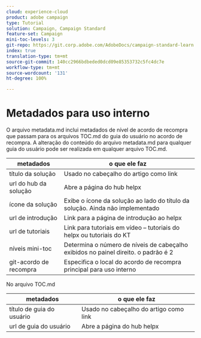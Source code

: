 ```yaml
---
cloud: experience-cloud
product: adobe campaign
type: Tutorial
solution: Campaign, Campaign Standard
feature-set: Campaign
mini-toc-levels: 3
git-repo: https://git.corp.adobe.com/AdobeDocs/campaign-standard-learn.pt-BR
index: true
translation-type: tm+mt
source-git-commit: 140cc2966bdbeded0dcd09e85353732c5fc4dc7e
workflow-type: tm+mt
source-wordcount: '131'
ht-degree: 100%

---
```



# Metadados para uso interno

O arquivo metadata.md inclui metadados de nível de acordo de recompra que passam para os arquivos TOC.md do guia do usuário no acordo de recompra. A alteração do conteúdo do arquivo metadata.md para qualquer guia do usuário pode ser realizada em qualquer arquivo TOC.md.

| metadados | o que ele faz |
|--- |--- |
| título da solução | Usado no cabeçalho do artigo como link |
| url do hub da solução | Abre a página do hub helpx |
| ícone da solução | Exibe o ícone da solução ao lado do título da solução. Ainda não implementado |
| url de introdução | Link para a página de introdução ao helpx |
| url de tutoriais | Link para tutoriais em vídeo – tutoriais do helpx ou tutoriais do KT |
| níveis mini-toc | Determina o número de níveis de cabeçalho exibidos no painel direito. o padrão é 2 |
| git-acordo de recompra | Especifica o local do acordo de recompra principal para uso interno |

No arquivo TOC.md

| metadados | o que ele faz |
|--- |--- |
| título de guia do usuário | Usado no cabeçalho do artigo como link |
| url de guia do usuário | Abre a página do hub helpx |
